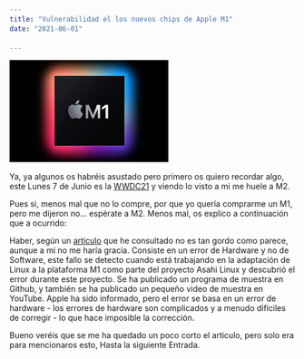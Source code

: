 ```yaml
---
title: "Vulnerabilidad el los nuevos chips de Apple M1"
date: "2021-06-01"

---
```


![](../images/appleM1.jpeg)

Ya, ya algunos os habréis asustado pero primero os quiero recordar algo, este Lunes 7 de Junio es la [WWDC21](https://developer.apple.com/wwdc21/) y viendo lo visto a mi me huele a M2.

Pues si, menos mal que no lo compre, por que yo quería comprarme un M1, pero me dijeron no… espérate a M2. Menos mal, os explico a continuación que a ocurrido:

Haber, según un [articulo](https://www.macworld.co.uk/news/m1-security-flaw-doesnt-matter-3805178/) que he consultado no es tan gordo como parece, aunque a mi no me haría gracia. Consiste en un error de Hardware y no de Software, este fallo se detecto cuando está trabajando en la adaptación de Linux a la plataforma M1 como parte del proyecto Asahi Linux y descubrió el error durante este proyecto. Se ha publicado un programa de muestra en Github, y también se ha publicado un pequeño video de muestra en YouTube. Apple ha sido informado, pero el error se basa en un error de hardware - los errores de hardware son complicados y a menudo difíciles de corregir - lo que hace imposible la corrección.

Bueno veréis que se me ha quedado un poco corto el articulo, pero solo era para mencionaros esto, Hasta la siguiente Entrada.

